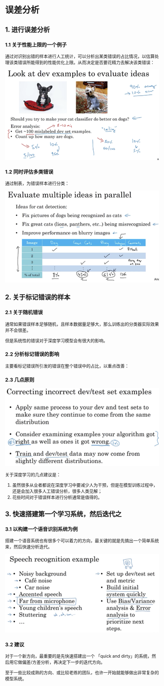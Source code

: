 # 误差分析

## 1. 进行误差分析

### 1.1 关于性能上限的一个例子

通过对识别出错的样本进行人工统计，可以分析出某类错误的占比情况，以估算处理该类错误所能得到的性能优化上限。从而决定是否要花精力去解决该类错误：

![](./imgs/分析性能上限.png)

### 1.2 同时评估多类错误

通过制表，为错误样本进行分类：

![](./imgs/制表进行误差分析.png)

## 2. 关于标记错误的样本

### 2.1 关于随机错误

通常如果错误样本足够随机，且样本数据量足够大，那么训练出的分类器实际效果并不会很差。

但是系统性的错误对于深度学习模型会有很大的影响。

### 2.2 分析标记错误的影响

主要看标记错误所引发的错误在整个错误中的占比，以重点改善：

### 2.3 几点原则

![](./imgs/关于错误样本的几个原则.png)

关于深度学习的几点建议是：

1. 虽然很多从业者都说在深度学习中要减少人为干预，但是在模型训练过程中，还是会加入很多人工错误分析，很多人类见解；
2. 花些时间对于错误样本进行分析通常是值得的。

## 3. 快速搭建第一个学习系统，然后迭代之

### 3.1 以构建一个语音识别系统为例

搭建一个语音系统也有很多个可以着力的方向，最关键的就是先搞出一个简单系统来，然后快速分析迭代。

![](./imgs/快速搭建的例子.png)

### 3.2 建议

对于一个新方向，最重要的是先快速搭建出一个 「quick and dirty」的系统，然后用它做偏差/方差分析，再决定下一步的迭代方向。

至于一些比较成熟的方向、或比较老练的团队，也许一开始就能够做出非常复杂的模型系统。